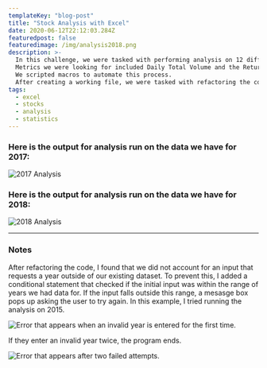 ```yaml
---
templateKey: "blog-post"
title: "Stock Analysis with Excel"
date: 2020-06-12T22:12:03.284Z
featuredpost: false
featuredimage: /img/analysis2018.png
description: >-
  In this challenge, we were tasked with performing analysis on 12 different stocks. 
  Metrics we were looking for included Daily Total Volume and the Return for various years. 
  We scripted macros to automate this process. 
  After creating a working file, we were tasked with refactoring the code to make it run more efficiently.
tags:
  - excel
  - stocks
  - analysis
  - statistics
---
```



### Here is the output for analysis run on the data we have for 2017:

![2017 Analysis](/img/analysis2017.png)

### Here is the output for analysis run on the data we have for 2018:

![2018 Analysis](/img/analysis2018.png)

---

### Notes

After refactoring the code, I found that we did not account for an input that requests a year outside of our existing dataset. To prevent this, I added a conditional statement that checked if the initial input was within the range of years we had data for. If the input falls outside this range, a mesasge box pops up asking the user to try again. In this example, I tried running the analysis on 2015.

![Error that appears when an invalid year is entered for the first time.](/initialerror.png)

If they enter an invalid year twice, the program ends.

![Error that appears after two failed attempts.](/finalerror.png)
